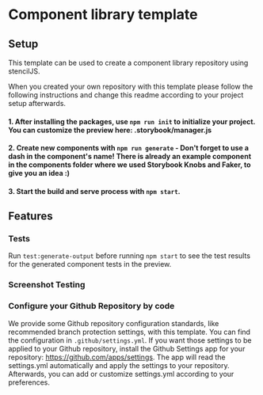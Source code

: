 # Component library template
## Setup
This template can be used to create a component library repository using stencilJS.

When you created your own repository with this template please follow the following instructions and change this readme according to your project setup afterwards.

#### 1. After installing the packages, use `npm run init` to initialize your project. You can customize the preview here: .storybook/manager.js
#### 2. Create new components with `npm run generate` - Don't forget to use a dash in the component's name! There is already an example component in the components folder where we used Storybook Knobs and Faker, to give you an idea :)
#### 3. Start the build and serve process with `npm start`.

## Features
### Tests
Run `test:generate-output` before running `npm start` to see the test results for the generated component tests in the preview.
### Screenshot Testing

### Configure your Github Repository by code
We provide some Github repository configuration standards, like recommended branch protection settings, with this template. You can find the configuration in `.github/settings.yml`. If you want those settings to be applied to your Github repository, install the Github Settings app for your repository: https://github.com/apps/settings. The app will read the settings.yml automatically and apply the settings to your repository. Afterwards, you can add or customize settings.yml according to your preferences.
